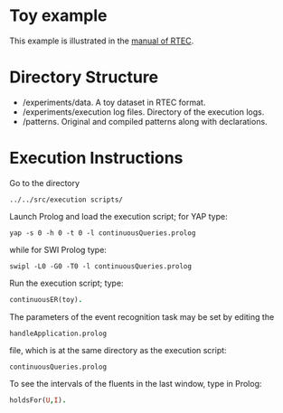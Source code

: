 # Toy example

This example is illustrated in the [manual of RTEC](https://github.com/aartikis/RTEC/blob/master/RTEC_manual.pdf).

# Directory Structure
- /experiments/data. A toy dataset in RTEC format.
- /experiments/execution log files. Directory of the execution logs.
- /patterns. Original and compiled patterns along with declarations.

# Execution Instructions

Go to the directory 

```
../../src/execution scripts/
```

Launch Prolog and load the execution script;
for YAP type:


```
yap -s 0 -h 0 -t 0 -l continuousQueries.prolog
```

while for SWI Prolog type:


```
swipl -L0 -G0 -T0 -l continuousQueries.prolog
```

Run the execution script; type:

```prolog
continuousER(toy).
```

The parameters of the event recognition task may be set by editing the 

```
handleApplication.prolog
```

file, which is at the same directory as the execution script:


```
continuousQueries.prolog
```



To see the intervals of the fluents in the last window, type in Prolog:

```prolog
holdsFor(U,I).
```

